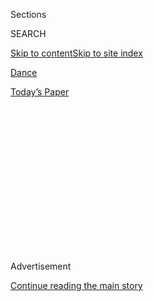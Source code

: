 <div id="app">

<div>

<div>

<div>

<div class="NYTAppHideMasthead css-1q2w90k e1suatyy0">

<div class="section css-ui9rw0 e1suatyy2">

<div class="css-eph4ug er09x8g0">

<div class="css-6n7j50">

</div>

<span class="css-1dv1kvn">Sections</span>

<div class="css-10488qs">

<span class="css-1dv1kvn">SEARCH</span>

</div>

[Skip to content](#site-content)[Skip to site
index](#site-index)

</div>

<div id="masthead-section-label" class="css-1wr3we4 eaxe0e00">

[Dance](https://www.nytimes3xbfgragh.onion/section/arts/dance)

</div>

<div class="css-10698na e1huz5gh0">

</div>

</div>

<div id="masthead-bar-one" class="section hasLinks css-15hmgas e1csuq9d3">

<div class="css-uqyvli e1csuq9d0">

</div>

<div class="css-1uqjmks e1csuq9d1">

</div>

<div class="css-9e9ivx">

[](https://myaccount.nytimes3xbfgragh.onion/auth/login?response_type=cookie&client_id=vi)

</div>

<div class="css-1bvtpon e1csuq9d2">

[Today’s
Paper](https://www.nytimes3xbfgragh.onion/section/todayspaper)

</div>

</div>

</div>

</div>

<div data-aria-hidden="false">

<div id="site-content" data-role="main">

<div>

<div class="css-1aor85t" style="opacity:0.000000001;z-index:-1;visibility:hidden">

<div class="css-1hqnpie">

<div class="css-epjblv">

<span class="css-17xtcya">[Dance](/section/arts/dance)</span><span class="css-x15j1o">|</span><span class="css-fwqvlz">What
Is It Like to Watch Live Dance Again?
Amazing</span>

</div>

<div class="css-k008qs">

<div class="css-1iwv8en">

<span class="css-18z7m18"></span>

<div>

</div>

</div>

<span class="css-1n6z4y">https://nyti.ms/3i7BGJ7</span>

<div class="css-1705lsu">

<div class="css-4xjgmj">

<div class="css-4skfbu" data-role="toolbar" data-aria-label="Social Media Share buttons, Save button, and Comments Panel with current comment count" data-testid="share-tools">

  - 
  - 
  - 
  - 
    
    <div class="css-6n7j50">
    
    </div>

  - 
  - 

</div>

</div>

</div>

</div>

</div>

</div>

<div id="NYT_TOP_BANNER_REGION" class="css-13pd83m">

</div>

<div id="top-wrapper" class="css-1sy8kpn">

<div id="top-slug" class="css-l9onyx">

Advertisement

</div>

[Continue reading the main
story](#after-top)

<div class="ad top-wrapper" style="text-align:center;height:100%;display:block;min-height:250px">

<div id="top" class="place-ad" data-position="top" data-size-key="top">

</div>

</div>

<div id="after-top">

</div>

</div>

<div>

<div id="sponsor-wrapper" class="css-1hyfx7x">

<div id="sponsor-slug" class="css-19vbshk">

Supported by

</div>

[Continue reading the main
story](#after-sponsor)

<div id="sponsor" class="ad sponsor-wrapper" style="text-align:center;height:100%;display:block">

</div>

<div id="after-sponsor">

</div>

</div>

<div class="css-186x18t">

Critic’s Notebook

</div>

<div class="css-1vkm6nb ehdk2mb0">

# What Is It Like to Watch Live Dance Again? Amazing

</div>

Kaatsbaan hosts a welcome summer festival in the Hudson Valley, where
nature and dancers join forces to put on a show.

<div class="css-79elbk" data-testid="photoviewer-wrapper">

<div class="css-z3e15g" data-testid="photoviewer-wrapper-hidden">

</div>

<div class="css-1a48zt4 ehw59r15" data-testid="photoviewer-children">

![<span class="css-16f3y1r e13ogyst0" data-aria-hidden="true">Courtney
Lavine in “The Dream Continues,” choreographed by Calvin Royal
III.</span><span class="css-cnj6d5 e1z0qqy90" itemprop="copyrightHolder"><span class="css-1ly73wi e1tej78p0">Credit...</span><span><span>Sara
Krulwich/The New York
Times</span></span></span>](https://static01.graylady3jvrrxbe.onion/images/2020/08/04/arts/03kaatsbaan-review-1/merlin_175232118_afdb4fdf-430c-4771-b3a8-d339648f4590-articleLarge.jpg?quality=75&auto=webp&disable=upscale)

</div>

</div>

<div class="css-18e8msd">

<div class="css-vp77d3 epjyd6m0">

<div class="css-1baulvz">

By [<span class="css-1baulvz last-byline" itemprop="name">Gia
Kourlas</span>](https://www.nytimes3xbfgragh.onion/by/gia-kourlas)

</div>

</div>

  - Aug. 3,
    2020

  - 
    
    <div class="css-4xjgmj">
    
    <div class="css-d8bdto" data-role="toolbar" data-aria-label="Social Media Share buttons, Save button, and Comments Panel with current comment count" data-testid="share-tools">
    
      - 
      - 
      - 
      - 
        
        <div class="css-6n7j50">
        
        </div>
    
      - 
      - 
    
    </div>
    
    </div>

</div>

</div>

<div class="section meteredContent css-1r7ky0e" name="articleBody" itemprop="articleBody">

<div class="css-1fanzo5 StoryBodyCompanionColumn">

<div class="css-53u6y8">

TIVOLI, N.Y. — It didn’t bode well that the first live dance I was going
to see since mid-March was one I had seen many times before. “Sunshine,”
a Larry Keigwin war horse set to the Bill Withers’s classic “Ain’t No
Sunshine,” can give a dancer the opportunity to really *feel* the music
in all the worst ways. It’s treacly stuff.

So I’m happy to say that as soon as Melvin Lawovi began to move, my
chest tightened; I even sensed — the horror — some tears. Lately, for
self-preservation, I’ve been talking myself into believing that I can
live without watching dance in person, and while that is true, I clearly
miss it. A lot. “Sunshine,” which opened the outdoor [Kaatsbaan Summer
Festival](https://www.nytimes3xbfgragh.onion/2020/07/29/arts/dance/kaatsbaan-dance-festival-stella-abrera.html)
under beautiful blue skies on Saturday, worked out just fine.

That was also to the credit of Mr. Lawovi, a recent addition to American
Ballet Theater, who never delivered a treacly moment as he traversed the
stage with the lightest touch. Instead of dwelling on the lyrics or
giving into angst, he danced with an unparalleled polish, as if his body
were clearing the air.

</div>

</div>

<div class="css-79elbk" data-testid="photoviewer-wrapper">

<div class="css-z3e15g" data-testid="photoviewer-wrapper-hidden">

</div>

<div class="css-1a48zt4 ehw59r15" data-testid="photoviewer-children">

![<span class="css-16f3y1r e13ogyst0" data-aria-hidden="true">Melvin
Lawovi got the festival started with Larry Keigwin’s
"Sunshine.”</span><span class="css-cnj6d5 e1z0qqy90" itemprop="copyrightHolder"><span class="css-1ly73wi e1tej78p0">Credit...</span><span>Sara
Krulwich/The New York
Times</span></span>](https://static01.graylady3jvrrxbe.onion/images/2020/08/04/arts/03kaatsbaan-review-2/03kaatsbaan-review-2-articleLarge.jpg?quality=75&auto=webp&disable=upscale)

</div>

</div>

<div class="css-1fanzo5 StoryBodyCompanionColumn">

<div class="css-53u6y8">

But repertory alone doesn’t seem the be all end all of this summer
festival, the first of its kind in Kaatsbaan’s 30 years as a cultural
park. From the performances to Brandon Stirling Baker’s light-and-sound
installation in a rustic barn to the peace of being surrounded by so
much open space and air, the festival is not only about live dance. It’s
a package. The best choreographic moments came in the dancers’ simple
yet courtly walks across the grass to the stage.

</div>

</div>

<div class="css-1fanzo5 StoryBodyCompanionColumn">

<div class="css-53u6y8">

Kaatsbaan’s artistic director, Stella Abrera, and its executive
director, Sonja Kostich, aren’t messing around when it comes to safety,
and that was comforting, too, at this socially distanced performance.
The experience included frantically filling out the health check survey
in the car while thinking hard about the questions: *Was* that a touch
of a sore throat this morning?

I loved the elegant firmness of the handwritten signs telling us to wear
masks; the raised stage that seemed like it was dropped from the sky
onto a field; and the optional post-performance walk, on the grounds of
what was originally a farm, with live music (instead of a meandering or
self-congratulatory post-performance
talk).

</div>

</div>

<div class="css-79elbk" data-testid="photoviewer-wrapper">

<div class="css-z3e15g" data-testid="photoviewer-wrapper-hidden">

</div>

<div class="css-1a48zt4 ehw59r15" data-testid="photoviewer-children">

<div class="css-1xdhyk6 erfvjey0">

<span class="css-1ly73wi e1tej78p0">Image</span>

<div class="css-zjzyr8">

<div data-testid="lazyimage-container" style="height:271.9555555555556px">

</div>

</div>

</div>

<span class="css-16f3y1r e13ogyst0" data-aria-hidden="true">Leonardo
Sandoval, with Gregory Richardson on bass, in “Laying the
Ground.”</span><span class="css-cnj6d5 e1z0qqy90" itemprop="copyrightHolder"><span class="css-1ly73wi e1tej78p0">Credit...</span><span>Sara
Krulwich/The New York Times</span></span>

</div>

</div>

<div class="css-1fanzo5 StoryBodyCompanionColumn">

<div class="css-53u6y8">

In honor of the Black Lives Matter movement, the festival has been
curated by three respected Black dance artists: [Calvin Royal III, a
soloist at Ballet
Theater](https://www.abt.org/people/calvin-royal/?type=performer&gclid=Cj0KCQjwyJn5BRDrARIsADZ9ykGukwgjIfy5GS0uVFO0vpgqra8aXLyIqvL8ApaOarDXLchnTxIYBTMaAqtmEALw_wcB),
who programmed the first weekend; Alicia Graf Mack, who leads the dance
division of the Juilliard School; and Lloyd Knight, of the Martha Graham
Dance Company.

</div>

</div>

<div class="css-1fanzo5 StoryBodyCompanionColumn">

<div class="css-53u6y8">

For the first program, the selections were brief and unassuming — less
about innovative choreography than watching bodies in motion. (Programs
are short: 20 to 30 minutes, and feature solos and duets.) At the start
of the tap solo “Laying the Ground,” Leonardo Sandoval, accompanied by
the bassist Greg Richardson, used his body as an instrument, contrasting
soft taps of his feet with gentle slaps on his thighs and chest as he
made his way to a wooden platform on the stage. His footwork was hushed
— an articulate, musical whisper — as he somehow managed to convey the
idea that he was gliding just above his feet.

“The Dividing Line,” a premiere by Mr. Royal set to Gershwin, wavered
between sensations — abutting stillness and alienation were glimpses of
hope. Mr. Royal, cutting a figure both introspective and heroic, stood
with his back to us at first, his arms bound from behind until he
suddenly released them and skittered across the stage with quick
backward
steps.

</div>

</div>

<div class="css-79elbk" data-testid="photoviewer-wrapper">

<div class="css-z3e15g" data-testid="photoviewer-wrapper-hidden">

</div>

<div class="css-1a48zt4 ehw59r15" data-testid="photoviewer-children">

<div class="css-1xdhyk6 erfvjey0">

<span class="css-1ly73wi e1tej78p0">Image</span>

<div class="css-zjzyr8">

<div data-testid="lazyimage-container" style="height:386.6666666666667px">

</div>

</div>

</div>

<span class="css-16f3y1r e13ogyst0" data-aria-hidden="true">Mr. Royal,
who curated the first weekend’s programs, in his dance “The Dividing
Line.” </span><span class="css-cnj6d5 e1z0qqy90" itemprop="copyrightHolder"><span class="css-1ly73wi e1tej78p0">Credit...</span><span>Sara
Krulwich/The New York Times</span></span>

</div>

</div>

<div class="css-1fanzo5 StoryBodyCompanionColumn">

<div class="css-53u6y8">

That feeling of push and pull continued throughout this dance, in which
Mr. Royal, in stops and starts, unleashed his body in space. While
personal and poetic, its power might have been amplified had certain
gestures — the reach of an arm, the somber bow of the head — been toned
down, more accidental.

The 30-minute program ended with another solo by Mr. Royal, “The Dream
Continues,” set to excerpts from the Rev. Dr. Martin Luther King Jr.’s
“I Have a Dream” speech, and danced by the elegant Courtney Lavine,
Mr. Royal’s Ballet Theater colleague. During the transition between the
solos, Mr. Royal’s voice was heard reciting [Langston Hughes’s poem
“Harlem”](https://www.poetryfoundation.org/poems/46548/harlem) as he
slowly moved across the stage: “What happens to a dream deferred? Does
it dry up like a raisin in the
sun?”

</div>

</div>

<div class="css-79elbk" data-testid="photoviewer-wrapper">

<div class="css-z3e15g" data-testid="photoviewer-wrapper-hidden">

</div>

<div class="css-1a48zt4 ehw59r15" data-testid="photoviewer-children">

<div class="css-1xdhyk6 erfvjey0">

<span class="css-1ly73wi e1tej78p0">Image</span>

<div class="css-zjzyr8">

<div data-testid="lazyimage-container" style="height:256.4888888888889px">

</div>

</div>

</div>

<span class="css-16f3y1r e13ogyst0" data-aria-hidden="true">Ms. Lavine
in Mr. Royal’s “The Dream Continues,” which was danced to the words of
the Rev. Dr. Martin Luther King’s “I Have a Dream”
speech.</span><span class="css-cnj6d5 e1z0qqy90" itemprop="copyrightHolder"><span class="css-1ly73wi e1tej78p0">Credit...</span><span>Sara
Krulwich/The New York Times</span></span>

</div>

</div>

<div class="css-1fanzo5 StoryBodyCompanionColumn">

<div class="css-53u6y8">

He hopped off, in essence handing the space to Ms. Lavine — and to
King’s words, which beamed into the air with extra clarity. Ms.
Lavine, in a purple leotard and skirt that danced around her knees, used
her luxurious arms and expansiveness to spin seemingly out of control
then stop on a dime as she held still, giving beauty and breadth to
King’s message. Her capacity to move clearly isn’t suffering under
quarantine, but at the same time, it wasn’t about the steps: She was a
spirit, clearly dancing for something bigger than herself.

**Kaatsbaan Summer Festival**

Weekends through Sept. 27 at Kaatsbaan Cultural Park, Tivoli, N.Y.;
[kaatsbaan.org](https://kaatsbaan.org/spring-summer-events).

</div>

</div>

<div>

</div>

</div>

<div>

</div>

<div>

</div>

<div>

</div>

<div>

<div id="bottom-wrapper" class="css-1ede5it">

<div id="bottom-slug" class="css-l9onyx">

Advertisement

</div>

[Continue reading the main
story](#after-bottom)

<div id="bottom" class="ad bottom-wrapper" style="text-align:center;height:100%;display:block;min-height:90px">

</div>

<div id="after-bottom">

</div>

</div>

</div>

</div>

</div>

## Site Index

<div>

</div>

## Site Information Navigation

  - [© <span>2020</span> <span>The New York Times
    Company</span>](https://help.nytimes3xbfgragh.onion/hc/en-us/articles/115014792127-Copyright-notice)

<!-- end list -->

  - [NYTCo](https://www.nytco.com/)
  - [Contact
    Us](https://help.nytimes3xbfgragh.onion/hc/en-us/articles/115015385887-Contact-Us)
  - [Work with us](https://www.nytco.com/careers/)
  - [Advertise](https://nytmediakit.com/)
  - [T Brand Studio](http://www.tbrandstudio.com/)
  - [Your Ad
    Choices](https://www.nytimes3xbfgragh.onion/privacy/cookie-policy#how-do-i-manage-trackers)
  - [Privacy](https://www.nytimes3xbfgragh.onion/privacy)
  - [Terms of
    Service](https://help.nytimes3xbfgragh.onion/hc/en-us/articles/115014893428-Terms-of-service)
  - [Terms of
    Sale](https://help.nytimes3xbfgragh.onion/hc/en-us/articles/115014893968-Terms-of-sale)
  - [Site
    Map](https://spiderbites.nytimes3xbfgragh.onion)
  - [Help](https://help.nytimes3xbfgragh.onion/hc/en-us)
  - [Subscriptions](https://www.nytimes3xbfgragh.onion/subscription?campaignId=37WXW)

</div>

</div>

</div>

</div>
